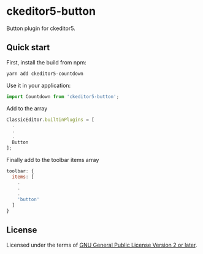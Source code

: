 # ckeditor5-button

Button plugin for ckeditor5.

## Quick start

First, install the build from npm:

```bash
yarn add ckeditor5-countdown
```

Use it in your application:

```js
import Countdown from 'ckeditor5-button';
```

Add to the array

```js
ClassicEditor.builtinPlugins = [
  .
  .
  .
  Button
];
```


Finally add to the toolbar items array

```js
toolbar: {
  items: [
    .
    .
    .
    'button'
  ]
}
```

## License

Licensed under the terms of [GNU General Public License Version 2 or later](http://www.gnu.org/licenses/gpl.html).
